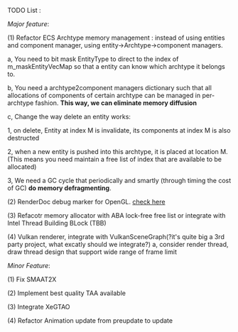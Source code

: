 TODO List : 

*Major feature*:

(1) Refactor ECS Archtype memory management : instead of using entities and component manager, using entity->Archtype->component managers.

a, You need to bit mask EntityType to direct to the index of m_maskEntityVecMap so that a entity can know which archtype it belongs to.

b, You need a archtype2component managers dictionary such that all allocations of components of certain archtype can be managed in per-archtype fashion. **This way, we can eliminate memory diffusion**


c, Change the way delete an entity works: 

1, on delete, Entity at index M is invalidate, its components at index M is also destructed 

2, when a new entity is pushed into this archtype, it is placed at location M. (This means you need maintain a free list of index that are available to be allocated) 

3, We need a GC cycle that periodically and smartly (through timing the cost of GC) **do memory defragmenting**.

(2) RenderDoc debug marker for OpenGL. [check here](https://stackoverflow.com/questions/54278607/how-to-create-debugging-markers-in-opengl)

(3) Refacotr memory allocator with ABA lock-free free list or integrate with Intel Thread Building BLock (TBB)

(4) Vulkan renderer, integrate with VulkanSceneGraph(?it's quite big a 3rd party project, what excatly should we integrate?)
a, consider render thread, draw thread design that support wide range of frame limit

*Minor Feature*:

(1) Fix SMAAT2X

(2) Implement best quality TAA available

(3) Integrate XeGTAO

(4) Refactor Animation update from preupdate to update